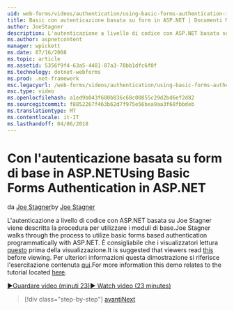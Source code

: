 ```yaml
---
uid: web-forms/videos/authentication/using-basic-forms-authentication-in-aspnet
title: Basic con autenticazione basata su form in ASP.NET | Documenti Microsoft
author: JoeStagner
description: L'autenticazione a livello di codice con ASP.NET basata su Joe Stagner viene descritta la procedura per utilizzare i moduli di base. È consigliabile che i visualizzatori di leggere questa prima...
ms.author: aspnetcontent
manager: wpickett
ms.date: 07/16/2008
ms.topic: article
ms.assetid: 5356f9f4-63a5-4481-87a3-78bb1dfc6f0f
ms.technology: dotnet-webforms
ms.prod: .net-framework
msc.legacyurl: /web-forms/videos/authentication/using-basic-forms-authentication-in-aspnet
msc.type: video
ms.openlocfilehash: a1ed9b043f680b836c68c00855c29d2bd6ef2d82
ms.sourcegitcommit: f8852267f463b62d7f975e56bea9aa3f68fbbdeb
ms.translationtype: MT
ms.contentlocale: it-IT
ms.lasthandoff: 04/06/2018
---
```

<a name="using-basic-forms-authentication-in-aspnet"></a><span data-ttu-id="09978-104">Con l'autenticazione basata su form di base in ASP.NET</span><span class="sxs-lookup"><span data-stu-id="09978-104">Using Basic Forms Authentication in ASP.NET</span></span>
====================
<span data-ttu-id="09978-105">da [Joe Stagner](https://github.com/JoeStagner)</span><span class="sxs-lookup"><span data-stu-id="09978-105">by [Joe Stagner](https://github.com/JoeStagner)</span></span>

<span data-ttu-id="09978-106">L'autenticazione a livello di codice con ASP.NET basata su Joe Stagner viene descritta la procedura per utilizzare i moduli di base.</span><span class="sxs-lookup"><span data-stu-id="09978-106">Joe Stagner walks through the process to utilize basic forms based authentication programmatically with ASP.NET.</span></span> <span data-ttu-id="09978-107">È consigliabile che i visualizzatori lettura [questo](../../overview/older-versions-security/introduction/security-basics-and-asp-net-support-vb.md) prima della visualizzazione.</span><span class="sxs-lookup"><span data-stu-id="09978-107">It is suggested that viewers read [this](../../overview/older-versions-security/introduction/security-basics-and-asp-net-support-vb.md) before viewing.</span></span> <span data-ttu-id="09978-108">Per ulteriori informazioni questa dimostrazione si riferisce l'esercitazione contenuta [qui](../../overview/older-versions-security/introduction/an-overview-of-forms-authentication-vb.md).</span><span class="sxs-lookup"><span data-stu-id="09978-108">For more information this demo relates to the tutorial located [here](../../overview/older-versions-security/introduction/an-overview-of-forms-authentication-vb.md).</span></span>

[<span data-ttu-id="09978-109">&#9654;Guardare video (minuti 23)</span><span class="sxs-lookup"><span data-stu-id="09978-109">&#9654; Watch video (23 minutes)</span></span>](https://channel9.msdn.com/Blogs/ASP-NET-Site-Videos/using-basic-forms-authentication-in-aspnet)

> [!div class="step-by-step"]
> [<span data-ttu-id="09978-110">avanti</span><span class="sxs-lookup"><span data-stu-id="09978-110">Next</span></span>](how-to-change-the-forms-authentication-properties.md)
